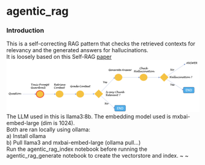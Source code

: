 # agentic_rag

### Introduction
This is a self-correcting RAG pattern that checks the retrieved contexts for relevancy and the generated answers for hallucinations.\
It is loosely based on this Self-RAG [paper](https://arxiv.org/abs/2310.11511)\
<img title="flow"  src="resource/flow.png">\
The LLM used in this is llama3:8b. The embedding model used is mxbai-embed-large (dim is 1024).\
Both are ran locally using ollama:\
    a) Install ollama\
    b) Pull llama3 and mxbai-embed-large (ollama pull...)\
    Run the agentic_rag_index notebook before running the agentic_rag_generate notebook to create the vectorstore and index.
~
~

